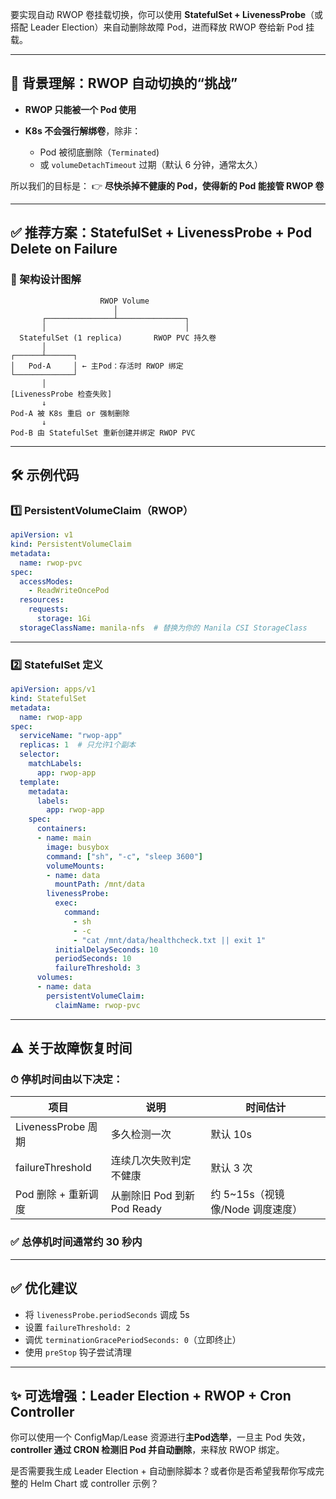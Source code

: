 要实现自动 RWOP 卷挂载切换，你可以使用 **StatefulSet + LivenessProbe**（或搭配 Leader Election）来自动删除故障 Pod，进而释放 RWOP 卷给新 Pod 挂载。

---

## 🧠 背景理解：RWOP 自动切换的“挑战”

* **RWOP 只能被一个 Pod 使用**
* **K8s 不会强行解绑卷**，除非：

  * Pod 被彻底删除（`Terminated`)
  * 或 `volumeDetachTimeout` 过期（默认 6 分钟，通常太久）

所以我们的目标是：
👉 **尽快杀掉不健康的 Pod，使得新的 Pod 能接管 RWOP 卷**

---

## ✅ 推荐方案：StatefulSet + LivenessProbe + Pod Delete on Failure

### 🧩 架构设计图解

```text
                    RWOP Volume
                       │
       ┌───────────────┴───────────────┐
       │                               │
  StatefulSet (1 replica)       RWOP PVC 持久卷
       │
┌──────┴──────┐
│   Pod-A     │ ← 主Pod：存活时 RWOP 绑定
└─────────────┘
       │
[LivenessProbe 检查失败]
       ↓
Pod-A 被 K8s 重启 or 强制删除
       ↓
Pod-B 由 StatefulSet 重新创建并绑定 RWOP PVC
```

---

## 🛠 示例代码

### 1️⃣ PersistentVolumeClaim（RWOP）

```yaml
apiVersion: v1
kind: PersistentVolumeClaim
metadata:
  name: rwop-pvc
spec:
  accessModes:
    - ReadWriteOncePod
  resources:
    requests:
      storage: 1Gi
  storageClassName: manila-nfs  # 替换为你的 Manila CSI StorageClass
```

---

### 2️⃣ StatefulSet 定义

```yaml
apiVersion: apps/v1
kind: StatefulSet
metadata:
  name: rwop-app
spec:
  serviceName: "rwop-app"
  replicas: 1  # 只允许1个副本
  selector:
    matchLabels:
      app: rwop-app
  template:
    metadata:
      labels:
        app: rwop-app
    spec:
      containers:
      - name: main
        image: busybox
        command: ["sh", "-c", "sleep 3600"]
        volumeMounts:
        - name: data
          mountPath: /mnt/data
        livenessProbe:
          exec:
            command:
              - sh
              - -c
              - "cat /mnt/data/healthcheck.txt || exit 1"
          initialDelaySeconds: 10
          periodSeconds: 10
          failureThreshold: 3
      volumes:
      - name: data
        persistentVolumeClaim:
          claimName: rwop-pvc
```

---

## ⚠️ 关于故障恢复时间

### ⏱ 停机时间由以下决定：

| 项目               | 说明                    | 时间估计                    |
| ---------------- | --------------------- | ----------------------- |
| LivenessProbe 周期 | 多久检测一次                | 默认 10s                  |
| failureThreshold | 连续几次失败判定不健康           | 默认 3 次                  |
| Pod 删除 + 重新调度    | 从删除旧 Pod 到新 Pod Ready | 约 5\~15s（视镜像/Node 调度速度） |

### ✅ **总停机时间通常约 30 秒内**

---

## ✅ 优化建议

* 将 `livenessProbe.periodSeconds` 调成 5s
* 设置 `failureThreshold: 2`
* 调优 `terminationGracePeriodSeconds: 0`（立即终止）
* 使用 `preStop` 钩子尝试清理

---

## ✨ 可选增强：Leader Election + RWOP + Cron Controller

你可以使用一个 ConfigMap/Lease 资源进行**主Pod选举**，一旦主 Pod 失效，**controller 通过 CRON 检测旧 Pod 并自动删除**，来释放 RWOP 绑定。

是否需要我生成 Leader Election + 自动删除脚本？或者你是否希望我帮你写成完整的 Helm Chart 或 controller 示例？
